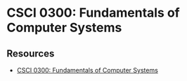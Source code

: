 # CSCI 0300: Fundamentals of Computer Systems

## Resources
- [CSCI 0300: Fundamentals of Computer Systems](https://cs.brown.edu/courses/csci0300/2023/schedule.html)
